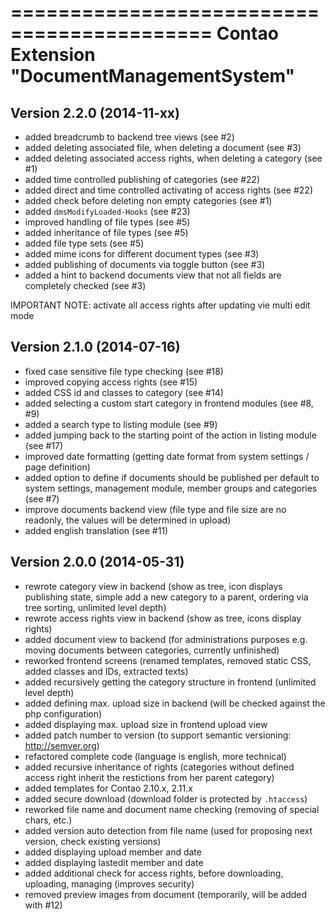 ===========================================
Contao Extension "DocumentManagementSystem"
===========================================

Version 2.2.0 (2014-11-xx)
--------------------------
- added breadcrumb to backend tree views (see #2)
- added deleting associated file, when deleting a document (see #3)
- added deleting associated access rights, when deleting a category (see #1)
- added time controlled publishing of categories (see #22)
- added direct and time controlled activating of access rights (see #22)
- added check before deleting non empty categories (see #1)
- added `dmsModifyLoaded-Hooks` (see #23)
- improved handling of file types (see #5)
- added inheritance of file types (see #5)
- added file type sets  (see #5)
- added mime icons for different document types (see #3)
- added publishing of documents via toggle button (see #3)
- added a hint to backend documents view that not all fields are completely checked (see #3)

IMPORTANT NOTE: activate all access rights after updating vie multi edit mode

Version 2.1.0 (2014-07-16)
--------------------------
- fixed case sensitive file type checking (see #18)
- improved copying access rights (see #15)
- added CSS id and classes to category (see #14)
- added selecting a custom start category in frontend modules (see #8, #9)
- added a search type to listing module (see #9)
- added jumping back to the starting point of the action in listing module (see #17)
- improved date formatting (getting date format from system settings / page definition)
- added option to define if documents should be published per default to system settings, management module, member groups and categories (see #7)
- improve documents backend view (file type and file size are no readonly, the values will be determined in upload)
- added english translation (see #11)

Version 2.0.0 (2014-05-31)
--------------------------
- rewrote category view in backend (show as tree, icon displays publishing state, simple add a new category to a parent, ordering via tree sorting, unlimited level depth)
- rewrote access rights view in backend (show as tree, icons display rights)
- added document view to backend (for administrations purposes e.g. moving documents between categories, currently unfinished)
- reworked frontend screens (renamed templates, removed static CSS, added classes and IDs, extracted texts)
- added recursively getting the category structure in frontend (unlimited level depth)
- added defining max. upload size in backend (will be checked against the php configuration)
- added displaying max. upload size in frontend upload view
- added patch number to version (to support semantic versioning: http://semver.org)
- refactored complete code (language is english, more technical)
- added recursive inheritance of rights (categories without defined access right inherit the restictions from her parent category)
- added templates for Contao 2.10.x, 2.11.x
- added secure download (download folder is protected by `.htaccess`)
- reworked file name and document name checking (removing of special chars, etc.)
- added version auto detection from file name (used for proposing next version, check existing versions)
- added displaying upload member and date
- added displaying lastedit member and date
- added additional check for access rights, before downloading, uploading, managing (improves security)
- removed preview images from document (temporarily, will be added with #12)